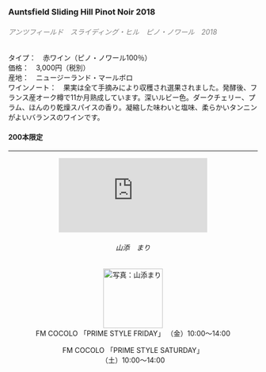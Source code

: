 ### Auntsfield Sliding Hill Pinot Noir 2018
###### <font color="gray">アンツフィールド　スライディング・ヒル　ピノ・ノワール　2018</font>

タイプ：　赤ワイン（ピノ・ノワール100％）  
価格：　3,000円（税別）  
産地：　ニュージーランド・マールボロ  
ワインノート：　果実は全て手摘みにより収穫され選果されました。発酵後、フランス産オーク樽で11か月熟成しています。深いルビー色。ダークチェリー、プラム、ほんのり乾燥スパイスの香り。凝縮した味わいと塩味、柔らかいタンニンがよいバランスのワインです。

#### 200本限定


<hr>
<div style="position:relative;text-align:center">
<div class="embed-pf-wrap">
<iframe src="https://www.youtube.com/embed/K8xg9KpRStQ" frameborder="0" allow="accelerometer; autoplay; clipboard-write; encrypted-media; gyroscope; picture-in-picture" allowfullscreen></iframe>
</div>
<div>


###### 山添　まり
<div style="text-align:center"><img src="images/yamazoe.jpg" width=120 alt="写真：山添まり" /></div>
FM COCOLO 「PRIME STYLE FRIDAY」  
（金）10:00〜14:00  
  
FM COCOLO 「PRIME STYLE SATURDAY」  
（土）10:00〜14:00  
